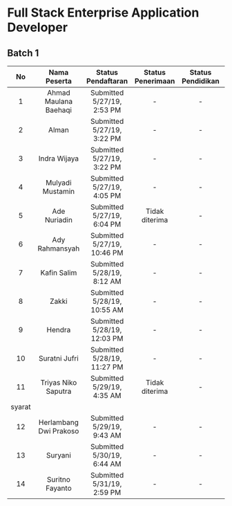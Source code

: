 # Full Stack Enterprise Application Developer

## Batch 1

| No | Nama Peserta | Status Pendaftaran | Status Penerimaan | Status Pendidikan | Keterangan |
|:--:|:------------:|:------------------:|:-----------------:|:-----------------:|:----------:|
| 1  | Ahmad Maulana Baehaqi | Submitted 5/27/19, 2:53 PM | - | - | Penentuan jadwal interview |
| 2  | Alman | Submitted 5/27/19, 3:22 PM | - | - | Penentuan jadwal interview |
| 3  | Indra Wijaya | Submitted 5/27/19, 3:22 PM | - | - | Penentuan jadwal interview |
| 4  | Mulyadi Mustamin | Submitted 5/27/19, 4:05 PM | - | - | Penentuan jadwal interview |
| 5  | Ade Nuriadin | Submitted 5/27/19, 6:04 PM | Tidak diterima | - | Usia tidak memenuhi syarat |
| 6  | Ady Rahmansyah | Submitted 5/27/19, 10:46 PM | - | - | Penentuan jadwal interview |
| 7  | Kafin Salim | Submitted 5/28/19, 8:12 AM | - | - | Penentuan jadwal interview |
| 8  | Zakki | Submitted 5/28/19, 10:55 AM | - | - | Penentuan jadwal interview |
| 9  | Hendra | Submitted 5/28/19, 12:03 PM | - | - | Penentuan jadwal interview |
| 10  | Suratni Jufri | Submitted 5/28/19, 11:27 PM | - | - | Penentuan jadwal interview |
| 11  | Triyas Niko Saputra | Submitted 5/29/19, 4:35 AM | Tidak diterima | - | Usia tidak memenuhi
syarat |
| 12  | Herlambang Dwi Prakoso | Submitted 5/29/19, 9:43 AM | - | - | Penentuan jadwal interview  |
| 13  | Suryani | Submitted 5/30/19, 6:44 AM | - | - | Penentuan jadwal interview |
| 14  | Suritno Fayanto | Submitted 5/31/19, 2:59 PM | - | - | Penentuan jadwal interview |
